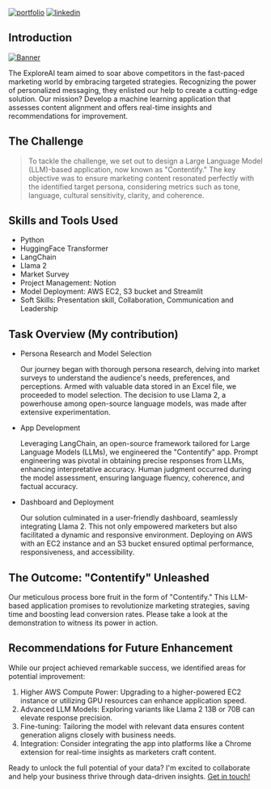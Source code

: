 [![portfolio](https://img.shields.io/badge/my_portfolio-000?style=for-the-badge&logo=ko-fi&logoColor=white)](https://bankoleridwan.github.io/)
[![linkedin](https://img.shields.io/badge/linkedin-0A66C2?style=for-the-badge&logo=linkedin&logoColor=white)](https://www.linkedin.com/in/bankoleridwan/)


## Introduction
[![Banner](https://raw.githubusercontent.com/bankoleridwan/Climate-Change-Sentiment-Classifier/main/img/banner.jpg)](https://unsplash.com/photos/people-gathered-outside-buildings-holding-climate-justice-now-signage-dYZumbs8f_E)


The ExploreAI team aimed to soar above competitors in the fast-paced marketing world by embracing targeted strategies. Recognizing the power of personalized messaging, they enlisted our help to create a cutting-edge solution. Our mission? Develop a machine learning application that assesses content alignment and offers real-time insights and recommendations for improvement.


## The Challenge

> To tackle the challenge, we set out to design a Large Language Model (LLM)-based application, now known as "Contentify." The key objective was to ensure marketing content resonated perfectly with the identified target persona, considering metrics such as tone, language, cultural sensitivity, clarity, and coherence.



## Skills and Tools Used
* Python
* HuggingFace Transformer
* LangChain
* Llama 2
* Market Survey
* Project Management: Notion
* Model Deployment: AWS EC2, S3 bucket and Streamlit
* Soft Skills: Presentation skill, Collaboration, Communication and Leadership



## Task Overview (My contribution)

* Persona Research and Model Selection
  
  Our journey began with thorough persona research, delving into market surveys to understand the audience's needs, preferences, and perceptions. Armed with valuable data stored in an Excel file, we proceeded to model selection. The decision to use Llama 2, a powerhouse among open-source language models, was made after extensive experimentation.

* App Development

  Leveraging LangChain, an open-source framework tailored for Large Language Models (LLMs), we engineered the "Contentify" app. Prompt engineering was pivotal in obtaining precise responses from LLMs, enhancing interpretative accuracy. Human judgment occurred during the model assessment, ensuring language fluency, coherence, and factual accuracy.

* Dashboard and Deployment 

  Our solution culminated in a user-friendly dashboard, seamlessly integrating Llama 2. This not only empowered marketers but also facilitated a dynamic and responsive environment. Deploying on AWS with an EC2 instance and an S3 bucket ensured optimal performance, responsiveness, and accessibility.

## The Outcome: "Contentify" Unleashed

Our meticulous process bore fruit in the form of "Contentify." This LLM-based application promises to revolutionize marketing strategies, saving time and boosting lead conversion rates. Please take a look at the demonstration to witness its power in action.

## Recommendations for Future Enhancement

While our project achieved remarkable success, we identified areas for potential improvement:
1.	Higher AWS Compute Power: Upgrading to a higher-powered EC2 instance or utilizing GPU resources can enhance application speed.
2.	Advanced LLM Models: Exploring variants like Llama 2 13B or 70B can elevate response precision.
3.	Fine-tuning: Tailoring the model with relevant data ensures content generation aligns closely with business needs.
4.	Integration: Consider integrating the app into platforms like a Chrome extension for real-time insights as marketers craft content.




Ready to unlock the full potential of your data? I'm excited to collaborate and help your business thrive through data-driven insights. [Get in touch!](https://bankoleridwan.github.io/#contact:~:text=My%20Resume-,Contact%20Me,-Ready%20to%20unlock)

